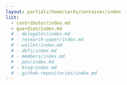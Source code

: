 ```yaml
---
layout: partials/home/cards/container/index
list:
  - contributor/index.md
  - guardian/index.md
  # - delegator/index.md
  # - research-paper/index.md
  # - wallet/index.md
  # - defi/index.md
  # - members/index.md
  # - pos/index.md
  # - blog/index.md
  # - github-repositories/index.md
---
```

